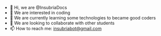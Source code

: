 - 👋 Hi, we are @InsubriaDocs
- 👀 We are interested in coding
- 🌱 We are currently learning some technologies to became good coders
- 💞️ We are looking to collaborate with other students 
- 📫 How to reach me: insubriabot@gmail.com

<!---
InsubriaDocs/InsubriaDocs is a ✨ special ✨ repository because its `README.md` (this file) appears on your GitHub profile.
You can click the Preview link to take a look at your changes.
--->
